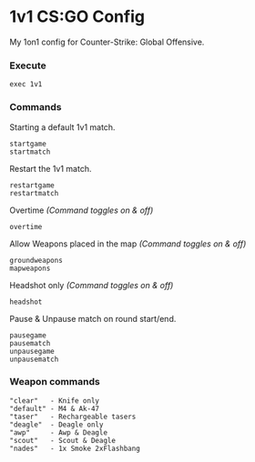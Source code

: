 # 1v1 CS:GO Config
My 1on1 config for Counter-Strike: Global Offensive.

### Execute
```
exec 1v1
```
### Commands
Starting a default 1v1 match.
```
startgame
startmatch
```
Restart the 1v1 match.
```
restartgame
restartmatch
```
Overtime *(Command toggles on & off)*
```
overtime
```
Allow Weapons placed in the map *(Command toggles on & off)*
```
groundweapons
mapweapons
```

Headshot only *(Command toggles on & off)*
```
headshot
```

Pause & Unpause match on round start/end.
```
pausegame
pausematch
unpausegame
unpausematch
```

### Weapon commands
```
"clear"   - Knife only
"default" - M4 & Ak-47
"taser"   - Rechargeable tasers	
"deagle"  - Deagle only
"awp"     - Awp & Deagle
"scout"   - Scout & Deagle
"nades"   - 1x Smoke 2xFlashbang
```
